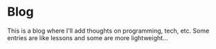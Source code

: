 # Blog

This is a blog where I'll add thoughts on programming, tech, etc.
Some entries are like lessons and some are more lightweight...

